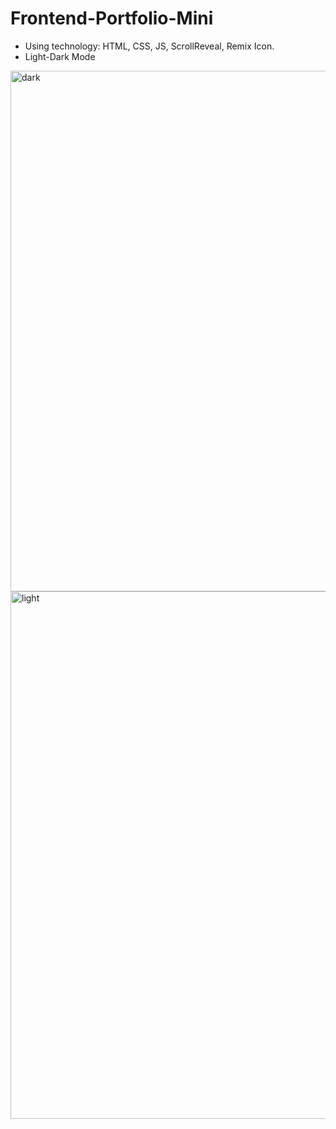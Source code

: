 # Frontend-Portfolio-Mini
- Using technology: HTML, CSS, JS, ScrollReveal, Remix Icon.
- Light-Dark Mode
<img width="833" alt="dark" src="https://github.com/Yeranosyan/Frontend-Portfolio-Mini/assets/120154377/5ff693ef-0bcc-4825-821f-94bc97b7eeba">
<img width="844" alt="light" src="https://github.com/Yeranosyan/Frontend-Portfolio-Mini/assets/120154377/e3a1b5e0-651c-4ad4-9272-f9e5c8e2a059">
